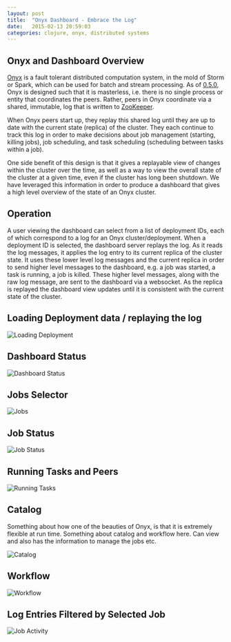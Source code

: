 ```yaml
---
layout: post
title:  "Onyx Dashboard - Embrace the Log"
date:   2015-02-13 20:59:03
categories: clojure, onyx, distributed systems
---
```


## Onyx and Dashboard Overview

[Onyx](https://github.com/MichaelDrogalis/onyx) is a fault tolerant distributed
computation system, in the mold of Storm or Spark, which can be used for batch
and stream processing. As of
[0.5.0](http://michaeldrogalis.github.io/jekyll/update/2015/01/20/Onyx-0.5.0:-The-Cluster-as-a-Value.html),
Onyx is designed such that it is masterless, i.e. there is no single process or
entity that coordinates the peers. Rather, peers in Onyx coordinate via a
shared, immutable, log that is written to
[ZooKeeper](http://zookeeper.apache.org/).

When Onyx peers start up, they replay this shared log until they are up to date
with the current state (replica) of the cluster. They each continue to track
this log in order to make decisions about job management (starting, killing
jobs), job scheduling, and task scheduling (scheduling between tasks within a
job).

One side benefit of this design is that it gives a replayable view of changes
within the cluster over the time, as well as a way to view the overall state of
the cluster at a given time, even if the cluster has long been shutdown. We
have leveraged this information in order to produce a dashboard that gives a
high level overview of the state of an Onyx cluster.

## Operation

A user viewing the dashboard can select from a list of deployment IDs, each of
which correspond to a log for an Onyx cluster/deployment. When a deployment ID
is selected, the dashboard server replays the log. As it reads the log
messages, it applies the log entry to its current replica of the cluster state.
It uses these lower level log messages and the current replica in order to send
higher level messages to the dashboard, e.g. a job was started, a task is
running, a job is killed. These higher level messages, along with the raw log
message, are sent to the dashboard via a websocket. As the replica is replayed
the dashboard view updates until it is consistent with the current state of the
cluster.

## Loading Deployment data / replaying the log

![Loading Deployment](https://raw.githubusercontent.com/lbradstreet/lbradstreet.github.io/dashboard-post/images/dashboard/streaming_log.gif)

## Dashboard Status

![Dashboard Status](https://raw.githubusercontent.com/lbradstreet/lbradstreet.github.io/dashboard-post/images/dashboard/dashboard_status.png)

## Jobs Selector

![Jobs](https://raw.githubusercontent.com/lbradstreet/lbradstreet.github.io/dashboard-post/images/dashboard/jobs.png)

## Job Status

![Job Status](https://raw.githubusercontent.com/lbradstreet/lbradstreet.github.io/dashboard-post/images/dashboard/job_status.png)

## Running Tasks and Peers

![Running Tasks](https://raw.githubusercontent.com/lbradstreet/lbradstreet.github.io/dashboard-post/images/dashboard/running_tasks.png)

## Catalog

Something about how one of the beauties of Onyx, is that it is extremely flexible at run time.
Something about catalog and workflow here. Can view and also has the
information to manage the jobs etc.

![Catalog](https://raw.githubusercontent.com/lbradstreet/lbradstreet.github.io/dashboard-post/images/dashboard/catalog.png)

## Workflow

![Workflow](https://raw.githubusercontent.com/lbradstreet/lbradstreet.github.io/dashboard-post/images/dashboard/workflow.png)

## Log Entries Filtered by Selected Job

![Job Activity](https://raw.githubusercontent.com/lbradstreet/lbradstreet.github.io/dashboard-post/images/dashboard/job_activity.png)
